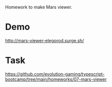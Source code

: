 Homework to make Mars viewer.

# Demo
http://mars-viewer-elegorod.surge.sh/

# Task
https://github.com/evolution-gaming/typescript-bootcamp/tree/main/homeworks/07-mars-viewer
